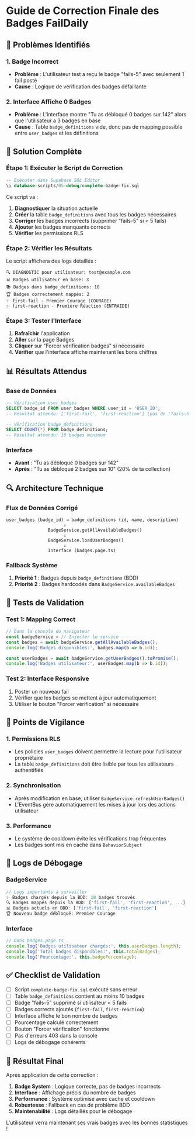 # Guide de Correction Finale des Badges FailDaily

## 🎯 Problèmes Identifiés

### 1. Badge Incorrect
- **Problème** : L'utilisateur test a reçu le badge "fails-5" avec seulement 1 fail posté
- **Cause** : Logique de vérification des badges défaillante

### 2. Interface Affiche 0 Badges
- **Problème** : L'interface montre "Tu as débloqué 0 badges sur 142" alors que l'utilisateur a 3 badges en base
- **Cause** : Table `badge_definitions` vide, donc pas de mapping possible entre `user_badges` et les définitions

## 🔧 Solution Complète

### Étape 1: Exécuter le Script de Correction
```sql
-- Exécuter dans Supabase SQL Editor
\i database-scripts/05-debug/complete-badge-fix.sql
```

Ce script va :
1. **Diagnostiquer** la situation actuelle
2. **Créer** la table `badge_definitions` avec tous les badges nécessaires
3. **Corriger** les badges incorrects (supprimer "fails-5" si < 5 fails)
4. **Ajouter** les badges manquants corrects
5. **Vérifier** les permissions RLS

### Étape 2: Vérifier les Résultats
Le script affichera des logs détaillés :
```
🔍 DIAGNOSTIC pour utilisateur: test@example.com
📊 Badges utilisateur en base: 3
📚 Badges dans badge_definitions: 10
🏆 Badges correctement mappés: 2
✨ first-fail - Premier Courage (COURAGE)
✨ first-reaction - Première Réaction (ENTRAIDE)
```

### Étape 3: Tester l'Interface
1. **Rafraîchir** l'application
2. **Aller** sur la page Badges
3. **Cliquer** sur "Forcer vérification badges" si nécessaire
4. **Vérifier** que l'interface affiche maintenant les bons chiffres

## 📊 Résultats Attendus

### Base de Données
```sql
-- Vérification user_badges
SELECT badge_id FROM user_badges WHERE user_id = 'USER_ID';
-- Résultat attendu: ['first-fail', 'first-reaction'] (pas de 'fails-5')

-- Vérification badge_definitions  
SELECT COUNT(*) FROM badge_definitions;
-- Résultat attendu: 10 badges minimum
```

### Interface
- **Avant** : "Tu as débloqué 0 badges sur 142"
- **Après** : "Tu as débloqué 2 badges sur 10" (20% de ta collection)

## 🔍 Architecture Technique

### Flux de Données Corrigé
```
user_badges (badge_id) → badge_definitions (id, name, description)
                      ↓
                BadgeService.getAllAvailableBadges()
                      ↓
                BadgeService.loadUserBadges()
                      ↓
                Interface (badges.page.ts)
```

### Fallback Système
1. **Priorité 1** : Badges depuis `badge_definitions` (BDD)
2. **Priorité 2** : Badges hardcodés dans `BadgeService.availableBadges`

## 🧪 Tests de Validation

### Test 1: Mapping Correct
```typescript
// Dans la console du navigateur
const badgeService = // Injecter le service
const badges = await badgeService.getAllAvailableBadges();
console.log('Badges disponibles:', badges.map(b => b.id));

const userBadges = await badgeService.getUserBadges().toPromise();
console.log('Badges utilisateur:', userBadges.map(b => b.id));
```

### Test 2: Interface Responsive
1. Poster un nouveau fail
2. Vérifier que les badges se mettent à jour automatiquement
3. Utiliser le bouton "Forcer vérification" si nécessaire

## 🚨 Points de Vigilance

### 1. Permissions RLS
- Les policies `user_badges` doivent permettre la lecture pour l'utilisateur propriétaire
- La table `badge_definitions` doit être lisible par tous les utilisateurs authentifiés

### 2. Synchronisation
- Après modification en base, utiliser `BadgeService.refreshUserBadges()`
- L'EventBus gère automatiquement les mises à jour lors des actions utilisateur

### 3. Performance
- Le système de cooldown évite les vérifications trop fréquentes
- Les badges sont mis en cache dans `BehaviorSubject`

## 📝 Logs de Débogage

### BadgeService
```typescript
// Logs importants à surveiller
✨ Badges chargés depuis la BDD: 10 badges trouvés
🔍 Badges mappés depuis la BDD: ['first-fail', 'first-reaction', ...]
📊 Badges actuels en BDD: ['first-fail', 'first-reaction']
🏆 Nouveau badge débloqué: Premier Courage
```

### Interface
```typescript
// Dans badges.page.ts
console.log('Badges utilisateur chargés:', this.userBadges.length);
console.log('Total badges disponibles:', this.totalBadges);
console.log('Pourcentage:', this.badgePercentage);
```

## ✅ Checklist de Validation

- [ ] Script `complete-badge-fix.sql` exécuté sans erreur
- [ ] Table `badge_definitions` contient au moins 10 badges
- [ ] Badge "fails-5" supprimé si utilisateur < 5 fails
- [ ] Badges corrects ajoutés (`first-fail`, `first-reaction`)
- [ ] Interface affiche le bon nombre de badges
- [ ] Pourcentage calculé correctement
- [ ] Bouton "Forcer vérification" fonctionne
- [ ] Pas d'erreurs 403 dans la console
- [ ] Logs de débogage cohérents

## 🎉 Résultat Final

Après application de cette correction :
1. **Badge System** : Logique correcte, pas de badges incorrects
2. **Interface** : Affichage précis du nombre de badges
3. **Performance** : Système optimisé avec cache et cooldown
4. **Robustesse** : Fallback en cas de problème BDD
5. **Maintenabilité** : Logs détaillés pour le débogage

L'utilisateur verra maintenant ses vrais badges avec les bonnes statistiques !